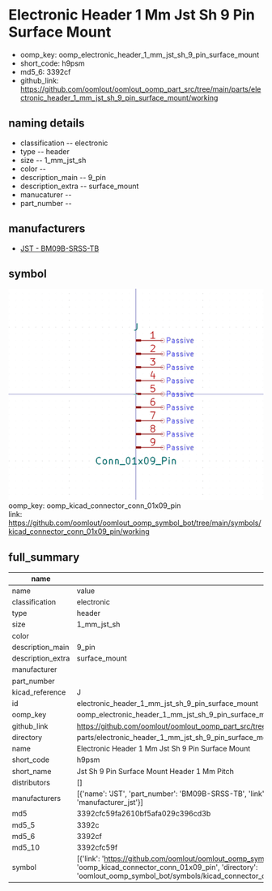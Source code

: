 # Electronic Header 1 Mm Jst Sh 9 Pin Surface Mount

  
* oomp_key: oomp_electronic_header_1_mm_jst_sh_9_pin_surface_mount 
* short_code: h9psm
* md5_6: 3392cf  
* github_link: https://github.com/oomlout/oomlout_oomp_part_src/tree/main/parts/electronic_header_1_mm_jst_sh_9_pin_surface_mount/working  
## naming details
* classification -- electronic
* type -- header
* size -- 1_mm_jst_sh
* color -- 
* description_main -- 9_pin
* description_extra -- surface_mount
* manucaturer -- 
* part_number -- 


## manufacturers
* [JST - BM09B-SRSS-TB](https://www.jst-mfg.com/product/index.php?series=231)  

## symbol

![](symbol/0/working/working_600.png)  
oomp_key: oomp_kicad_connector_conn_01x09_pin  
link: https://github.com/oomlout/oomlout_oomp_symbol_bot/tree/main/symbols/kicad_connector_conn_01x09_pin/working  


## full_summary
| name | value | 
| --- | --- | 
| name | value | 
| classification | electronic | 
| type | header | 
| size | 1_mm_jst_sh | 
| color |  | 
| description_main | 9_pin | 
| description_extra | surface_mount | 
| manufacturer |  | 
| part_number |  | 
| kicad_reference | J | 
| id | electronic_header_1_mm_jst_sh_9_pin_surface_mount | 
| oomp_key | oomp_electronic_header_1_mm_jst_sh_9_pin_surface_mount | 
| github_link | https://github.com/oomlout/oomlout_oomp_part_src/tree/main/parts/electronic_header_1_mm_jst_sh_9_pin_surface_mount/working | 
| directory | parts/electronic_header_1_mm_jst_sh_9_pin_surface_mount | 
| name | Electronic Header 1 Mm Jst Sh 9 Pin Surface Mount | 
| short_code | h9psm | 
| short_name | Jst Sh 9 Pin Surface Mount Header 1 Mm Pitch | 
| distributors | [] | 
| manufacturers | [{'name': 'JST', 'part_number': 'BM09B-SRSS-TB', 'link': 'https://www.jst-mfg.com/product/index.php?series=231', 'id': 'manufacturer_jst'}] | 
| md5 | 3392cfc59fa2610bf5afa029c396cd3b | 
| md5_5 | 3392c | 
| md5_6 | 3392cf | 
| md5_10 | 3392cfc59f | 
| symbol | [{'link': 'https://github.com/oomlout/oomlout_oomp_symbol_bot/tree/main/symbols/kicad_connector_conn_01x09_pin', 'oomp_key': 'oomp_kicad_connector_conn_01x09_pin', 'directory': 'oomlout_oomp_symbol_bot/symbols/kicad_connector_conn_01x09_pin//working/working.kicad_sym'}] | 
